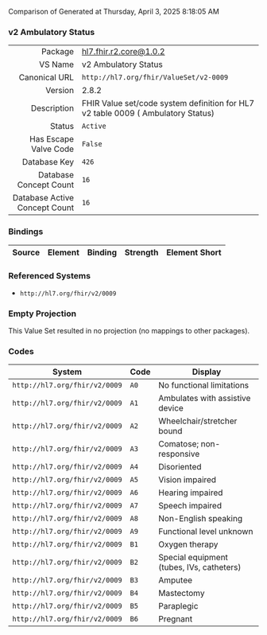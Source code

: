 Comparison of 
Generated at Thursday, April 3, 2025 8:18:05 AM

### v2 Ambulatory Status

|      |     |
| ---: | --- |
| Package | hl7.fhir.r2.core@1.0.2 |
| VS Name | v2 Ambulatory Status |
| Canonical URL | `http://hl7.org/fhir/ValueSet/v2-0009` |
| Version | 2.8.2 |
| Description | FHIR Value set/code system definition for HL7 v2 table 0009 ( Ambulatory Status) |
| Status | `Active` |
| Has Escape Valve Code | `False` |
| Database Key | `426` |
| Database Concept Count | `16` |
| Database Active Concept Count | `16` |
### Bindings

| Source | Element | Binding | Strength | Element Short |
| ------ | ------- | ------- | -------- | ------------- |

### Referenced Systems

* `http://hl7.org/fhir/v2/0009`
### Empty Projection

This Value Set resulted in no projection (no mappings to other packages).

### Codes

| System | Code | Display |
| ------ | ---- | ------- |
| `http://hl7.org/fhir/v2/0009` | `A0` | No functional limitations |
| `http://hl7.org/fhir/v2/0009` | `A1` | Ambulates with assistive device |
| `http://hl7.org/fhir/v2/0009` | `A2` | Wheelchair/stretcher bound |
| `http://hl7.org/fhir/v2/0009` | `A3` | Comatose; non-responsive |
| `http://hl7.org/fhir/v2/0009` | `A4` | Disoriented |
| `http://hl7.org/fhir/v2/0009` | `A5` | Vision impaired |
| `http://hl7.org/fhir/v2/0009` | `A6` | Hearing impaired |
| `http://hl7.org/fhir/v2/0009` | `A7` | Speech impaired |
| `http://hl7.org/fhir/v2/0009` | `A8` | Non-English speaking |
| `http://hl7.org/fhir/v2/0009` | `A9` | Functional level unknown |
| `http://hl7.org/fhir/v2/0009` | `B1` | Oxygen therapy |
| `http://hl7.org/fhir/v2/0009` | `B2` | Special equipment (tubes, IVs, catheters) |
| `http://hl7.org/fhir/v2/0009` | `B3` | Amputee |
| `http://hl7.org/fhir/v2/0009` | `B4` | Mastectomy |
| `http://hl7.org/fhir/v2/0009` | `B5` | Paraplegic |
| `http://hl7.org/fhir/v2/0009` | `B6` | Pregnant |

